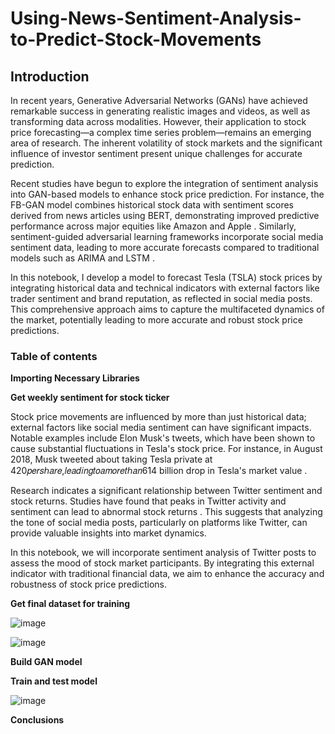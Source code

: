 # Using-News-Sentiment-Analysis-to-Predict-Stock-Movements

## Introduction

In recent years, Generative Adversarial Networks (GANs) have achieved remarkable success in generating realistic images and videos, as well as transforming data across modalities. However, their application to stock price forecasting—a complex time series problem—remains an emerging area of research. The inherent volatility of stock markets and the significant influence of investor sentiment present unique challenges for accurate prediction.

Recent studies have begun to explore the integration of sentiment analysis into GAN-based models to enhance stock price prediction. For instance, the FB-GAN model combines historical stock data with sentiment scores derived from news articles using BERT, demonstrating improved predictive performance across major equities like Amazon and Apple . Similarly, sentiment-guided adversarial learning frameworks incorporate social media sentiment data, leading to more accurate forecasts compared to traditional models such as ARIMA and LSTM .

In this notebook, I develop a model to forecast Tesla (TSLA) stock prices by integrating historical data and technical indicators with external factors like trader sentiment and brand reputation, as reflected in social media posts. This comprehensive approach aims to capture the multifaceted dynamics of the market, potentially leading to more accurate and robust stock price predictions.

### Table of contents

**Importing Necessary Libraries**

**Get weekly sentiment for stock ticker**

Stock price movements are influenced by more than just historical data; external factors like social media sentiment can have significant impacts. Notable examples include Elon Musk's tweets, which have been shown to cause substantial fluctuations in Tesla's stock price. For instance, in August 2018, Musk tweeted about taking Tesla private at 420𝑝𝑒𝑟𝑠ℎ𝑎𝑟𝑒,𝑙𝑒𝑎𝑑𝑖𝑛𝑔𝑡𝑜𝑎𝑚𝑜𝑟𝑒𝑡ℎ𝑎𝑛614 billion drop in Tesla's market value .

Research indicates a significant relationship between Twitter sentiment and stock returns. Studies have found that peaks in Twitter activity and sentiment can lead to abnormal stock returns . This suggests that analyzing the tone of social media posts, particularly on platforms like Twitter, can provide valuable insights into market dynamics.

In this notebook, we will incorporate sentiment analysis of Twitter posts to assess the mood of stock market participants. By integrating this external indicator with traditional financial data, we aim to enhance the accuracy and robustness of stock price predictions.

**Get final dataset for training**

![image](https://github.com/user-attachments/assets/648e7508-8e6e-41dd-a0ce-56842de780ba)

![image](https://github.com/user-attachments/assets/87f3abb7-e675-48cc-bf99-ae0be41c2698)

**Build GAN model**



**Train and test model**

![image](https://github.com/user-attachments/assets/cf361942-2e78-4a9f-a197-e4f957dc49da)


**Conclusions**
